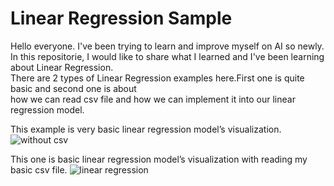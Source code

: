 # Linear Regression Sample

Hello everyone.
I've been trying to learn and improve myself on AI so newly.</br>
In this repositorie, I would like to share what I learned and I've been learning about Linear Regression.</br>
There are 2 types of Linear Regression examples here.First one is quite basic and second one is about </br>
how we can read csv file and how we can implement it into our linear regression model.

This example is very basic linear regression model’s visualization.
![without csv](https://user-images.githubusercontent.com/44119225/102013706-e4399380-3d62-11eb-9093-921cb3008945.png)

This one is basic linear regression model’s visualization with reading my basic csv file.
![linear regression](https://user-images.githubusercontent.com/44119225/102013723-f1ef1900-3d62-11eb-9d1a-faca75a612b8.png)

